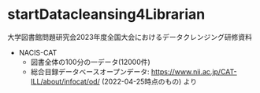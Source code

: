 # startDatacleansing4Librarian
大学図書館問題研究会2023年度全国大会におけるデータクレンジング研修資料

- NACIS-CAT
    - 図書全体の100分の一データ(12000件)
    - 総合目録データベースオープンデータ: https://www.nii.ac.jp/CAT-ILL/about/infocat/od/ (2022-04-25時点のもの) より
